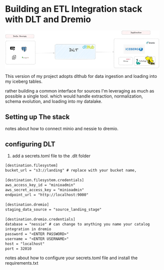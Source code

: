 # Building an ETL Integration stack with DLT and Dremio

![Architecture](../../docs/assets/v2-archi.png)

This version of my project adopts dlthub for data ingestion and loading into my iceberg tables.

rather building a common interface for sources I'm leveraging as much as possible a single tool. which would handle extraction, normalization, schema evolution, and loading into my datalake.

## Setting up The stack

notes about how to connect minio and nessie to dremio.

## configuring DLT


1. add a secrets.toml file to the .dlt folder

```
[destination.filesystem]
bucket_url = "s3://landing" # replace with your bucket name,

[destination.filesystem.credentials]
aws_access_key_id = "minioadmin"
aws_secret_access_key = "minioadmin"
endpoint_url = "http://localhost:9000"

[destination.dremio]
staging_data_source = "source_landing_stage" 

[destination.dremio.credentials]
database = "nessie" # can change to anything you name your catalog integration in dremio
password = "<ENTER PASSWORD>"
username = "<ENTER USERNAME>"
host = "localhost"
port = 32010
```

notes about how to configure your secrets.toml file and install the requirements.txt